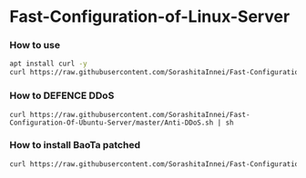 # Fast-Configuration-of-Linux-Server
### How to use
```bash
apt install curl -y
curl https://raw.githubusercontent.com/SorashitaInnei/Fast-Configuration-Of-Ubuntu-Server/master/install.sh | sh
```
### How to DEFENCE DDoS

```
curl https://raw.githubusercontent.com/SorashitaInnei/Fast-Configuration-Of-Ubuntu-Server/master/Anti-DDoS.sh | sh
```



### How to install BaoTa patched

```bash
curl https://raw.githubusercontent.com/SorashitaInnei/Fast-Configuration-Of-Ubuntu-Server/master/crack.sh | bash
```

